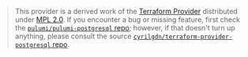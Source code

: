 > This provider is a derived work of the [Terraform Provider](https://github.com/cyrilgdn/terraform-provider-postgresql)
> distributed under [MPL 2.0](https://www.mozilla.org/en-US/MPL/2.0/). If you encounter a bug or missing feature,
> first check the [`pulumi/pulumi-postgresql` repo](https://github.com/pulumi/pulumi-postgresql/issues); however, if that doesn't turn up anything,
> please consult the source [`cyrilgdn/terraform-provider-postgresql` repo](https://github.com/cyrilgdn/terraform-provider-postgresql/issues).